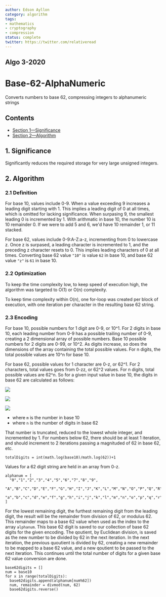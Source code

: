 ```yaml
---
author: Edson Ayllon
category: algorithm
tags: 
- mathematics
- cryptography
- compression
status: complete
twitter: https://twitter.com/relativeread
---
```


## Algo 3-2020

# Base-62-AlphaNumeric

Converts numbers to base 62, compressing integers to alphanumeric strings

## Contents

- [Section 1—Significance](#1-significance)
- [Section 2—Algorithm](#2-algorithm)

## 1. Significance

Significantly reduces the required storage for very large unsigned integers.

## 2. Algorithm

### 2.1 Definition

For base 10, values include 0-9. When a value exceeding 9 increases a leading digit starting with 1. This implies a leading digit of 0 at all times, which is omitted for lacking significance. When surpasing 9, the smallest leading 0 is incremented by 1. With arithmatic in base 10, the number 10 is 10 remainder 0. If we were to add 5 and 6, we'd have 10 remainder 1, or 11 stacked.

For base 62, values include 0-9:A-Z:a-z, incrementing from 0 to lowercase z. Once z is surpased, a leading character is incremented to 1, and the preceding z character resets to 0. This implies leading characters of 0 at all times. Converting base 62 value `"10"` is value `62` in base 10, and base 62 value `"z"` is `61` in base 10. 

### 2.2 Optimization

To keep the time complexity low, to keep speed of execution high, the algorithm was targeted to O(1) or O(n) complexity. 

To keep time complexity within O(n), one for-loop was created per block of execution, with one iteration per character in the resulting base 62 string. 

### 2.3 Encoding

For base 10, possible numbers for 1 digit are 0-9, or 10^1. For 2 digits in base 10, each leading number from 0-9 has a possible trailing number of 0-9, creating a 2 dimensional array of possible numbers. Base 10 possible numbers for 2 digits are 0-99, or 10^2. As digits increase, so does the dimensions of the array containing the total possible values. For n digits, the total possible values are 10^n for base 10. 

For base 62, possible values for 1 character are 0-z, or 62^1. For 2 characters, total values goes from 0-zz, or 62^2 values. For n digits, total possible values are 62^n. So for a given input value in base 10, the digits in base 62 are calculated as follows:

![](https://latex2image.joeraut.com/output/img-75e0ba78e2e22ac2.png)

![](https://latex2image.joeraut.com/output/img-14e648b0e17eb6d4.png)

![](https://latex2image.joeraut.com/output/img-4fdc95749f970741.png)

- where `m` is the number in base 10
- where `n` is the number of digits in base 62

That number is truncated, reduced to the lowest whole integer, and incremented by 1. For numbers below 62, there should be at least 1 iteration, and should increment to 2 iterations passing a magnituded of 62 in base 62, etc. 

```
totalDigits = int(math.log(base10)/math.log(62))+1
```

Values for a 62 digit string are held in an array from 0-z.

```
alphanum = [
  "0","1","2","3","4","5","6","7","8","9",
  "A","B","C","D","E","F","G","H","I","J","K","L","M","N","O","P","Q","R","S","T","U","V","W","X","Y","Z",
  "a","b","c","d","e","f","g","h","i","j","k","l","m","n","o","p","q","r","s","t","u","v","w","x","y","z"
]
```

For the lowest remaining digit, the furthest remaining digit from the leading digit, the result will be the remainder from division of 62, or modulus 62. This remainder maps to a base 62 value when used as the index to the array `alphanum`. This base 62 digit is saved to our collection of base 62 digits for the given encoding. The qoutient, by Euclidean division, is saved as the new number to be divided by 62 in the next iteration. In the next iteration, the previous quoutient is divided by 62, creating a new remainder to be mapped to a base 62 value, and a new qoutient to be passed to the next iteration. This continues until the total number of digits for a given base 62 value conversion are done.

```
base62digits = []
num = base10
for x in range(totalDigits):
  base62digits.append(alphanum[num%62])
  num, remainder = divmod(num, 62)
  base62digits.reverse()
```
